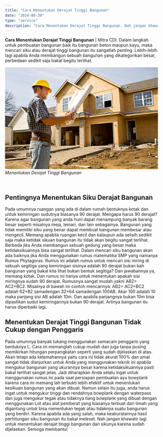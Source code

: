 ```yaml
---
title: "Cara Menentukan Derajat Tinggi Bangunan"
date: "2024-08-30"
type: "service"
description: "Cara Menentukan Derajat Tinggi Bangunan. Nah jangan khawatir lagi untuk menentukan derajat tinggi bangunan dan sikunya karena sudah dijelaskan. Semoga memban..."
---
```


**Cara Menentukan Derajat Tinggi Bangunan** | Mitra CDI. Dalam langkah untuk pembuatan bangunan baik itu bangunan beton maupun kayu, maka mencari siku atau derajat tinggi bangunan itu sangatlah penting. Lebih-lebih lagi apabila Anda membangun sebuah bangunan yang dikategorikan besar, perbedaan sedikit saja bakal begitu terlihat.

![Menentukan Derajat Tinggi Bangunan](/images/blog/derajat-tinggi-bangunan.jpg)
*Menentukan Derajat Tinggi Bangunan*

 

 ## Pentingnya Menentukan Siku Derajat Bangunan
    
Pada umumnya ruangan yang ada di dalam rumah bentuknya kotak dan untuk kemiringan sudutnya biasanya 90 derajat. Mengapa harus 90 derajat? Karena agar bangunan yang anda huni dapat menampung banyak barang besar seperti misalnya meja, lemari, dan lain sebagainya. Bangunan yang tidak memiliki siku yang benar dapat membuat bangunan membesar atau mengecil. Memang apabila ruangan kecil dan kalaupun ada selisih sedikit saja maka ketidak sikuan bangunan itu tidak akan begitu sangat terlihat. Berbeda jika Anda membangun sebuah gedung yang besar maka ketidaksikuannya bisa sangat terlihat.
Dalam mencari siku bangunan akan ada baiknya jika Anda menggunakan rumus matematika SMP yang namanya Rumus Phytagoras. Rumus ini adalah rumus untuk mencari sisi miring di sebuah segitiga yang kemiringan sisinya adalah 90 derajat bukan kah bangunan yang bakal kita lihat bukan bentuk segitiga? Dan jawabannya ya, memang kotak. Dan rumus ini hanya untuk menentukan apakah sisi miringnya sudah 90 derajat. Rumusnya sangat mudah yakni AB2= AC2+BC2.
Misalnya di bawah ini contoh mencarinya: AB2= AC2+BC2 adalah 62+82 samadengan 32+64 samadengan 100AB. Akar 100 adalah 10 maka panjang sisi AB adalah 10m. Dan apabila panjangnya bukan 10m bisa dipastikan sudut kemiringannya bukan 90 derajat. Artinya bangunan itu harus diperbaiki lagi.

 ## Menentukan Derajat Tinggi Bangunan Tidak Cukup dengan Penggaris
    
Pada umumnya banyak tukang menggunakan semacam penggaris yang bentuknya L. Cara ini memanglah cukup mudah dan juga tanpa pusing memikirkan hitungan perpangkatan seperti yang sudah dijelaskan di atas. Akan tetapi ada kelemahannya yaitu cara ini tidak akurat 100% dan amat sangat tidak dianjurkan untuk Anda yang menggunakan teknik ini apabila mengukur bangunan yang ukurannya besar karena ketidaksikuannya pasti bakal terlihat sangat jelas.
Jadi diharapkan Anda selalu ingat untuk menggunakan rumus ini pada saat persiapan pembuatan ayu bowplank karena cara ini memang lah terbukti lebih efektif untuk menentukan kesikuan bangunan yang akan dibuat. Namun selain itu juga, anda harus ingat untuk mengukur tinggi dan rendahnya bowplank dengan waterpass dan juga mengukur tegak atau tidaknya tiang bowplank yang dibuat dengan menggunakan Lot atau alat pemberat yang biasanya terbuat dari timah yang digantung untuk bisa menentukan tegak atau tidaknya suatu bangunan yang berdiri. Karena apabila ada yang salah, maka keakuratannya hasil perhitungan siku bangunan itu bakal meleset.
Nah jangan khawatir lagi untuk menentukan derajat tinggi bangunan dan sikunya karena sudah dijelaskan. Semoga membantu!
